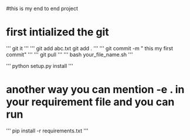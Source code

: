 #this is my end to end project 
# first intialized the git 
'''
git it
'''
'''
git add abc.txt
git add .
'''
'''
git commit -m " this my first commit"
'''
'''
git pull
'''
'''
bash your_file_name.sh
'''

'''
python setup.py install
'''
# another way you can mention -e . in your requirement file  and you can run

'''
pip install -r requirements.txt
'''


